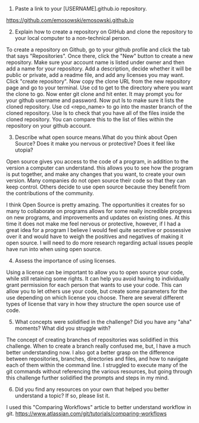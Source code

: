 1. Paste a link to your [USERNAME].github.io repository.

https://github.com/emosowski/emosowski.github.io

2. Explain how to create a repository on GitHub and clone the repository to your local computer to a non-technical person.

To create a repository on Github, go to your github profile and click the tab that says "Repositories". Once there, click the "New" button to create a new repository. Make sure your account name is listed under owner and then add a name for your repository. Add a description, decide whether it will be public or private, add a readme file, and add any licenses you may want. Click "create repository". Now copy the clone URL from the new repository page and go to your terminal. Use cd to get to the directory where you want the clone to go. Now enter git clone <paste url> and hit enter. It may prompt you for your github username and password. Now put ls to make sure it lists the cloned repository. Use cd <repo_name> to go into the master branch of the cloned repository. Use ls to check that you have all of the files inside the cloned repository. You can compare this to the list of files within the repository on your github account.

3. Describe what open source means.What do you think about Open Source? Does it make you nervous or protective? Does it feel like utopia?

Open source gives you access to the code of a program, in addition to the version a computer can understand. this allows you to see how the program is put together, and make any changes that you want, to create your own version. Many companies do not open source their code so that they can keep control. Others decide to use open source because they benefit from the contributions of the community.

I think Open Source is pretty amazing. The opportunities it creates for so many to collaborate on programs allows for some really incredible progress on new programs, and improvements and updates on existing ones. At this time it does not make me feel nervous or protective, however, if I had a great idea for a program I believe I would feel quite secretive or possessive over it and would have to weigh the positives and negatives of making it open source. I will need to do more research regarding actual issues people have run into when using open source.

4. Assess the importance of using licenses.

Using a license can be important to allow you to open source your code, while still retaining some rights. It can help you avoid having to individually grant permission for each person that wants to use your code. This can allow you to let others use your code, but create some parameters for the use depending on which license you choose. There are several different types of license that vary in how they structure the open source use of code.

5. What concepts were solidified in the challenge? Did you have any "aha" moments? What did you struggle with?

The concept of creating branches of repositories was solidified in this challenge. When to create a branch really confused me, but, I have a much better understanding now. I also got a better grasp on the difference between repositories, branches, directories and files, and how to navigate each of them within the command line. I struggled to execute many of the git commands without referencing the various resources, but going through this challenge further solidified the prompts and steps in my mind.

6. Did you find any resources on your own that helped you better understand a topic? If so, please list it.

I used this "Comparing Workflows" article to better understand workflow in git. https://www.atlassian.com/git/tutorials/comparing-workflows

